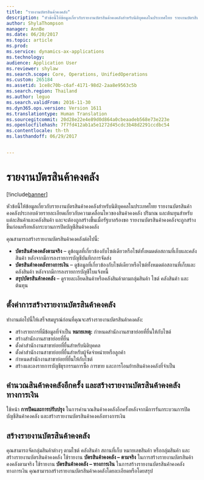 ```yaml
---
title: "รายงานบัตรสินค้าคงคลัง"
description: "หัวข้อนี้ให้ข้อมูลเกี่ยวกับรายงานบัตรสินค้าคงคลังสำหรับนิติบุคคลในประเทศไทย รายงานบัตรสินค้าคงคลังประกอบด้วยรายละเอียดเกี่ยวกับความเคลื่อนไหวของสินค้าคงคลัง ปริมาณ และต้นทุนสำหรับแต่ละสินค้าและคลังสินค้า และจะต้องถูกสร้างขึ้นเมื่อรัฐบาลร้องขอ รายงานบัตรสินค้าคงคลังจะถูกสร้างขึ้นก่อนหรือหลังกระบวนการปิดบัญชีสินค้าคงคลัง"
author: ShylaThompson
manager: AnnBe
ms.date: 06/20/2017
ms.topic: article
ms.prod: 
ms.service: dynamics-ax-applications
ms.technology: 
audience: Application User
ms.reviewer: shylaw
ms.search.scope: Core, Operations, UnifiedOperations
ms.custom: 265184
ms.assetid: 1ce8c70b-c6af-4171-98d2-2aa8e9563c5b
ms.search.region: Thailand
ms.author: leguo
ms.search.validFrom: 2016-11-30
ms.dyn365.ops.version: Version 1611
ms.translationtype: Human Translation
ms.sourcegitcommit: 20d28e22e4e89d0d864a0cbeaadeb568e73e223e
ms.openlocfilehash: 7f7fd412ab1a5e1272d45cdc3b48d2291ccdbc54
ms.contentlocale: th-th
ms.lasthandoff: 06/29/2017


---
```


# รายงานบัตรสินค้าคงคลัง

[!include[banner](../includes/banner.md)]


หัวข้อนี้ให้ข้อมูลเกี่ยวกับรายงานบัตรสินค้าคงคลังสำหรับนิติบุคคลในประเทศไทย รายงานบัตรสินค้าคงคลังประกอบด้วยรายละเอียดเกี่ยวกับความเคลื่อนไหวของสินค้าคงคลัง ปริมาณ และต้นทุนสำหรับแต่ละสินค้าและคลังสินค้า และจะต้องถูกสร้างขึ้นเมื่อรัฐบาลร้องขอ รายงานบัตรสินค้าคงคลังจะถูกสร้างขึ้นก่อนหรือหลังกระบวนการปิดบัญชีสินค้าคงคลัง 

คุณสามารถสร้างรายงานบัตรสินค้าคงคลังต่อไปนี้:

-   **บัตรสินค้าคงคลังตามจริง** – ดูข้อมูลที่เกี่ยวข้องกับไซต์เดียวหรือไซต์ทั้งหมดต่อสถานที่เก็บและคลังสินค้า หลังจากมีการลงรายการบัญชีบันทึกการจัดส่ง
-   **บัตรสินค้าคงคลังทางการเงิน** – ดูข้อมูลที่เกี่ยวข้องกับไซต์เดียวหรือไซต์ทั้งหมดต่อสถานที่เก็บและคลังสินค้า หลังจากมีการลงรายการบัญชีใบแจ้งหนี้
-   **สรุปบัตรสินค้าคงคลัง** – ดูรายละเอียดสินค้าหรือคลังสินค้าตามกลุ่มสินค้า ไซต์ คลังสินค้า และต้นทุน

## ตั้งค่าการสร้างรายงานบัตรสินค้าคงคลัง
ทำงานต่อไปนี้ให้เสร็จสมบูรณ์ก่อนที่คุณจะสร้างรายงานบัตรสินค้าคงคลัง:

-   สร้างรายการที่มีข้อมูลที่จำเป็น **หมายเหตุ:** กำหนดสำนักงานสาขาย่อยที่ยื่นให้กับไซต์
-   สร้างสำนักงานสาขาย่อยที่ยื่น
-   ตั้งค่าสำนักงานสาขาย่อยที่ยื่นสำหรับนิติบุคคล
-   ตั้งค่าสำนักงานสาขาย่อยที่ยื่นสำหรับผู้จัดจำหน่ายหรือลูกค้า
-   กำหนดสำนักงานสาขาย่อยที่ยื่นให้กับไซต์
-   สร้างและลงรายการบัญชีธุรกรรมการซื้อ การขาย และการโอนย้ายสินค้าคงคลังที่จำเป็น

## คำนวณสินค้าคงคลังอีกครั้ง และสร้างรายงานบัตรสินค้าคงคลังทางการเงิน
ใช้หน้า **การปิดและการปรับปรุง** ในการคำนวณสินค้าคงคลังอีกครั้งหลังจากมีการรันกระบวนการปิดบัญชีสินค้าคงคลัง และสร้างรายงานบัตรสินค้าคงคลังทางการเงิน

## สร้างรายงานบัตรสินค้าคงคลัง
คุณสามารถจัดกลุ่มสินค้าต่างๆ ตามไซต์ คลังสินค้า สถานที่เก็บ หมายเลขสินค้า หรือกลุ่มสินค้า และสร้างรายงานบัตรสินค้าคงคลัง ใช้รายงาน **บัตรสินค้าคงคลัง – ตามจริง** ในการสร้างรายงานบัตรสินค้าคงคลังตามจริง ใช้รายงาน **บัตรสินค้าคงคลัง – ทางการเงิน** ในการสร้างรายงานบัตรสินค้าคงคลังทางการเงิน คุณสามารถสร้างรายงานบัตรสินค้าคงคลังโดยละเอียดหรือโดยสรุป





